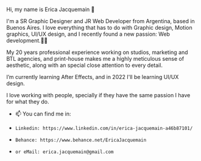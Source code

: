 Hi, my name is Erica Jacquemain 👋

I'm a SR Graphic Designer and JR Web Developer from Argentina, based in Buenos Aires. I love everything that has to do with Graphic design, Motion graphics, UI/UX design, and I recently found a new passion: Web development.

My 20 years professional experience working on studios, marketing and BTL agencies, and print-house makes me a highly meticulous sense of aesthetic, along with an special close attention to every detail. 

I’m currently learning After Effects, and in 2022 I'll be learning UI/UX design.

I love working with people, specially if they have the same passion I have for what they do. 

- 📫  You can find me in:
-     Linkedin: https://www.linkedin.com/in/erica-jacquemain-a46b87101/
-     Behance: https://www.behance.net/EricaJacquemain
-     or eMail: erica.jacquemain@gmail.com

<!---
ejacquemain/ejacquemain is a ✨ special ✨ repository because its `README.md` (this file) appears on your GitHub profile.
You can click the Preview link to take a look at your changes.
--->
